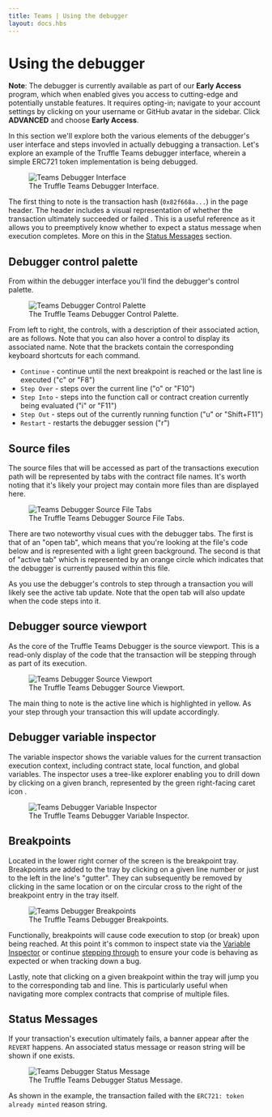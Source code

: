 ```yaml
---
title: Teams | Using the debugger
layout: docs.hbs
---
```


# Using the debugger

<p class="alert alert-warning">
<i class="far fa-exclamation-triangle"></i> <strong>Note</strong>: The debugger is currently available as part of our <strong>Early Access</strong> program, which when enabled gives you access to cutting-edge and potentially unstable features. It requires opting-in; navigate to your account settings by clicking on your username or GitHub avatar in the sidebar. Click <strong>ADVANCED</strong> and choose <strong>Early Access</strong>.
</p>

In this section we'll explore both the various elements of the debugger's user interface and steps invovled in actually debugging a transaction. Let's explore an example of the Truffle Teams debugger interface, wherein a simple ERC721 token implementation is being debugged.

<figure class="screenshot">
  <img class="figure-shadow mb-2 w-100" src="/img/docs/teams/debugger-transaction-01.png" alt="Teams Debugger Interface">
  <figcaption class="text-center">The Truffle Teams Debugger Interface.</figcaption>
</figure>

The first thing to note is the transaction hash (`0x82f668a...`) in the page header. The header includes a visual representation of whether the transaction ultimately succeeded <i class="fas fa-check-circle" style="color: #00A311"></i> or failed <i class="fas fa-times-circle" style="color: #D60000"></i>. This is a useful reference as it allows you to preemptively know whether to expect a status message when execution completes. More on this in the [Status Messages](/docs/teams/debugger/using-the-debugger#status-messages) section.

## Debugger control palette

From within the debugger interface you'll find the debugger's control palette.

<figure class="screenshot">
  <img class="figure-shadow mb-2 w-50" src="/img/docs/teams/debugger-control-palette.png" alt="Teams Debugger Control Palette">
  <figcaption class="text-center">The Truffle Teams Debugger Control Palette.</figcaption>
</figure>

From left to right, the controls, with a description of their associated action, are as follows. Note that you can also hover a control to display its associated name. Note that the brackets contain the corresponding keyboard shortcuts for each command.

- <code>Continue</code> - continue until the next breakpoint is reached or the last line is executed ("c" or "F8")
- <code>Step Over</code> - steps over the current line ("o" or "F10")
- <code>Step Into</code> - steps into the function call or contract creation currently being evaluated ("i" or "F11")
- <code>Step Out</code> - steps out of the currently running function ("u" or "Shift+F11")
- <code>Restart</code> - restarts the debugger session ("r")

## Source files

The source files that will be accessed as part of the transactions execution path will be represented by tabs with the contract file names. It's worth noting that it's likely your project may contain more files than are displayed here.

<figure class="screenshot">
  <img class="figure-shadow mb-2 w-50" src="/img/docs/teams/debugger-interface-tabs.png" alt="Teams Debugger Source File Tabs">
  <figcaption class="text-center">The Truffle Teams Debugger Source File Tabs.</figcaption>
</figure>

There are two noteworthy visual cues with the debugger tabs. The first is that of an "open tab", which means that you're looking at the file's code below and is represented with a light green background. The second is that of "active tab" which is represented by an orange circle <i class="fas fa-dot-circle" style="color: #dc9e5b"></i> which indicates that the debugger is currently paused within this file.

As you use the debugger's controls to step through a transaction you will likely see the active tab update. Note that the open tab will also update when the code steps into it.

## Debugger source viewport

As the core of the Truffle Teams Debugger is the source viewport. This is a read-only display of the code that the transaction will be stepping through as part of its execution.

<figure class="screenshot">
  <img class="figure-shadow mb-2 w-50" src="/img/docs/teams/debugger-source-viewport.png" alt="Teams Debugger Source Viewport">
  <figcaption class="text-center">The Truffle Teams Debugger Source Viewport.</figcaption>
</figure>

The main thing to note is the active line which is highlighted in yellow. As your step through your transaction this will update accordingly.

## Debugger variable inspector

The variable inspector shows the variable values for the current transaction execution context, including contract state, local function, and global variables. The inspector uses a tree-like explorer enabling you to drill down by clicking on a given branch, represented by the green right-facing caret icon <i class="fas fa-caret-right" style="color: #17B89D"></i>.

<figure class="screenshot">
  <img class="figure-shadow mb-2 w-50" src="/img/docs/teams/debugger-variables.png" alt="Teams Debugger Variable Inspector">
  <figcaption class="text-center">The Truffle Teams Debugger Variable Inspector.</figcaption>
</figure>

## Breakpoints

Located in the lower right corner of the screen is the breakpoint tray. Breakpoints are added to the tray by clicking on a given line number or just to the left in the line's "gutter". They can subsequently be removed by clicking in the same location or on the circular cross <i class="fas fa-times-circle" style="color: #BCA296"></i> to the right of the breakpoint entry in the tray itself.

<figure class="screenshot">
  <img class="figure-shadow mb-2 w-100" src="/img/docs/teams/debugger-breakpoints.png" alt="Teams Debugger Breakpoints">
  <figcaption class="text-center">The Truffle Teams Debugger Breakpoints.</figcaption>
</figure>

Functionally, breakpoints will cause code execution to stop (or break) upon being reached. At this point it's common to inspect state via the [Variable Inspector](#debugger-variable-inspector) or continue [stepping through](#debugger-control-palette) to ensure your code is behaving as expected or when tracking down a bug.

Lastly, note that clicking on a given breakpoint within the tray will jump you to the corresponding tab and line. This is particularly useful when navigating more complex contracts that comprise of multiple files.

## Status Messages

If your transaction's execution ultimately fails, a banner appear after the `REVERT` happens. An associated status message or reason string will be shown if one exists.

<figure class="screenshot">
  <img class="figure-shadow mb-2 w-100" src="/img/docs/teams/debugger-status-message.png" alt="Teams Debugger Status Message">
  <figcaption class="text-center">The Truffle Teams Debugger Status Message.</figcaption>
</figure>

As shown in the example, the transaction failed with the `ERC721: token already minted` reason string.
